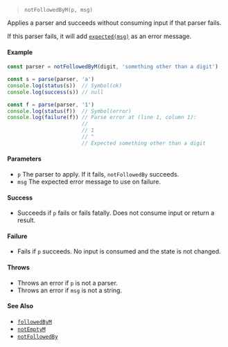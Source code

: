 <!--
 Copyright (c) 2020 Thomas J. Otterson
 
 This software is released under the MIT License.
 https://opensource.org/licenses/MIT
-->

> `notFollowedByM(p, msg)`

Applies a parser and succeeds without consuming input if that parser fails.

If this parser fails, it will add [`expected(msg)`](../tools/expected.md) as an error message.

#### Example

```javascript
const parser = notFollowedByM(digit, 'something other than a digit')

const s = parse(parser, 'a')
console.log(status(s))  // Symbol(ok)
console.log(success(s)) // null

const f = parse(parser, '1')
console.log(status(f))  // Symbol(error)
console.log(failure(f)) // Parse error at (line 1, column 1):
                        //
                        // 1
                        // ^
                        // Expected something other than a digit
```

#### Parameters

* `p` The parser to apply. If it fails, `notFollowedBy` succeeds.
* `msg` The expected error message to use on failure.

#### Success

* Succeeds if `p` fails or fails fatally. Does not consume input or return a result.

#### Failure

* Fails if `p` succeeds. No input is consumed and the state is not changed.

#### Throws

* Throws an error if `p` is not a parser.
* Throws an error if `msg` is not a string.

#### See Also

* [`followedByM`](followedbym.md)
* [`notEmptyM`](notemptym.md)
* [`notFollowedBy`](notfollowedby.md)